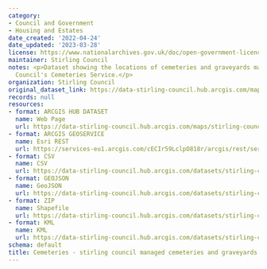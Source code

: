```yaml
---
category:
- Council and Government
- Housing and Estates
date_created: '2022-04-24'
date_updated: '2023-03-28'
license: https://www.nationalarchives.gov.uk/doc/open-government-licence/version/3/
maintainer: Stirling Council
notes: <p>Dataset showing the locations of cemeteries and graveyards managed by Stirling
  Council's Cemeteries Service.</p>
organization: Stirling Council
original_dataset_link: https://data-stirling-council.hub.arcgis.com/maps/stirling-council::cemeteries-stirling-council-managed-cemeteries-and-graveyards
records: null
resources:
- format: ARCGIS HUB DATASET
  name: Web Page
  url: https://data-stirling-council.hub.arcgis.com/maps/stirling-council::cemeteries-stirling-council-managed-cemeteries-and-graveyards
- format: ARCGIS GEOSERVICE
  name: Esri REST
  url: https://services-eu1.arcgis.com/cECIr59LclpO818r/arcgis/rest/services/Land_Services_Cemetery_Sites/FeatureServer/22
- format: CSV
  name: CSV
  url: https://data-stirling-council.hub.arcgis.com/datasets/stirling-council::cemeteries-stirling-council-managed-cemeteries-and-graveyards.csv?outSR=%7B%22latestWkid%22%3A27700%2C%22wkid%22%3A27700%7D
- format: GEOJSON
  name: GeoJSON
  url: https://data-stirling-council.hub.arcgis.com/datasets/stirling-council::cemeteries-stirling-council-managed-cemeteries-and-graveyards.geojson?outSR=%7B%22latestWkid%22%3A27700%2C%22wkid%22%3A27700%7D
- format: ZIP
  name: Shapefile
  url: https://data-stirling-council.hub.arcgis.com/datasets/stirling-council::cemeteries-stirling-council-managed-cemeteries-and-graveyards.zip?outSR=%7B%22latestWkid%22%3A27700%2C%22wkid%22%3A27700%7D
- format: KML
  name: KML
  url: https://data-stirling-council.hub.arcgis.com/datasets/stirling-council::cemeteries-stirling-council-managed-cemeteries-and-graveyards.kml?outSR=%7B%22latestWkid%22%3A27700%2C%22wkid%22%3A27700%7D
schema: default
title: Cemeteries - stirling council managed cemeteries and graveyards
---
```

